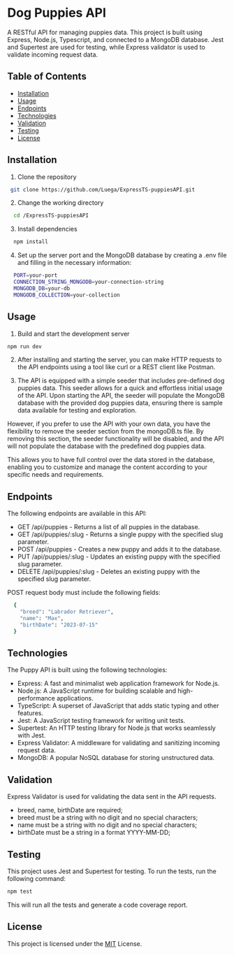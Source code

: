 # Dog Puppies API

A RESTful API for managing puppies data. This project is built using Express, Node.js, Typescript, and connected to a MongoDB database. Jest and Supertest are used for testing, while Express validator is used to validate incoming request data.

## Table of Contents

- [Installation](https://github.com/Luega/FirstTryThree.js/blob/main/README.md#installation)
- [Usage](https://github.com/Luega/FirstTryThree.js/blob/main/README.md#usage)
- [Endpoints](https://github.com/Luega/FirstTryThree.js/blob/main/README.md#endpoints)
- [Technologies](https://github.com/Luega/FirstTryThree.js/blob/main/README.md#technologies)
- [Validation](https://github.com/Luega/FirstTryThree.js/blob/main/README.md#validation)
- [Testing](https://github.com/Luega/FirstTryThree.js/blob/main/README.md#testing)
- [License](https://github.com/Luega/FirstTryThree.js/blob/main/README.md#license)

## Installation

1.  Clone the repository

```bash
 git clone https://github.com/Luega/ExpressTS-puppiesAPI.git
```

2. Change the working directory

```bash
  cd /ExpressTS-puppiesAPI
```

3. Install dependencies

```bash
  npm install
```

4. Set up the server port and the MongoDB database by creating a .env file and filling in the necessary information:

```bash
  PORT=your-port
  CONNECTION_STRING_MONGODB=your-connection-string
  MONGODB_DB=your-db
  MONGODB_COLLECTION=your-collection
```

## Usage

1. Build and start the development server

```bash
npm run dev
```

2. After installing and starting the server, you can make HTTP requests to the API endpoints using a tool like curl or a REST client like Postman.

3. The API is equipped with a simple seeder that includes pre-defined dog puppies data. This seeder allows for a quick and effortless initial usage of the API. Upon starting the API, the seeder will populate the MongoDB database with the provided dog puppies data, ensuring there is sample data available for testing and exploration.

However, if you prefer to use the API with your own data, you have the flexibility to remove the seeder section from the mongoDB.ts file. By removing this section, the seeder functionality will be disabled, and the API will not populate the database with the predefined dog puppies data.

This allows you to have full control over the data stored in the database, enabling you to customize and manage the content according to your specific needs and requirements.

## Endpoints

The following endpoints are available in this API:

- GET /api/puppies - Returns a list of all puppies in the database.
- GET /api/puppies/:slug - Returns a single puppy with the specified slug parameter.
- POST /api/puppies - Creates a new puppy and adds it to the database.
- PUT /api/puppies/:slug - Updates an existing puppy with the specified slug parameter.
- DELETE /api/puppies/:slug - Deletes an existing puppy with the specified slug parameter.

POST request body must include the following fields:

```bash
  {
    "breed": "Labrador Retriever",
    "name": "Max",
    "birthDate": "2023-07-15"
  }
```

## Technologies

The Puppy API is built using the following technologies:

- Express: A fast and minimalist web application framework for Node.js.
- Node.js: A JavaScript runtime for building scalable and high-performance applications.
- TypeScript: A superset of JavaScript that adds static typing and other features.
- Jest: A JavaScript testing framework for writing unit tests.
- Supertest: An HTTP testing library for Node.js that works seamlessly with Jest.
- Express Validator: A middleware for validating and sanitizing incoming request data.
- MongoDB: A popular NoSQL database for storing unstructured data.

## Validation

Express Validator is used for validating the data sent in the API requests.

- breed, name, birthDate are required;
- breed must be a string with no digit and no special characters;
- name must be a string with no digit and no special characters;
- birthDate must be a string in a format YYYY-MM-DD;

## Testing

This project uses Jest and Supertest for testing. To run the tests, run the following command:

```bash
npm test
```

This will run all the tests and generate a code coverage report.

## License

This project is licensed under the [MIT](https://choosealicense.com/licenses/mit/) License.
